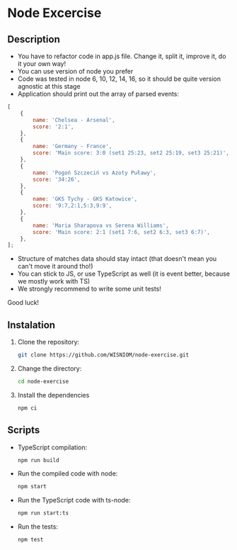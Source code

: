 # Node Excercise

## Description

-   You have to refactor code in app.js file. Change it, split it, improve it, do it your own way!
-   You can use version of node you prefer
-   Code was tested in node 6, 10, 12, 14, 16, so it should be quite version agnostic at this stage
-   Application should print out the array of parsed events:

```javascript
[
    {
        name: 'Chelsea - Arsenal',
        score: '2:1',
    },
    {
        name: 'Germany - France',
        score: 'Main score: 3:0 (set1 25:23, set2 25:19, set3 25:21)',
    },
    {
        name: 'Pogoń Szczeciń vs Azoty Puławy',
        score: '34:26',
    },
    {
        name: 'GKS Tychy - GKS Katowice',
        score: '9:7,2:1,5:3,9:9',
    },
    {
        name: 'Maria Sharapova vs Serena Williams',
        score: 'Main score: 2:1 (set1 7:6, set2 6:3, set3 6:7)',
    },
];
```

-   Structure of matches data should stay intact (that doesn't mean you can't move it around tho!)
-   You can stick to JS, or use TypeScript as well (it is event better, because we mostly work with TS)
-   We strongly recommend to write some unit tests!

Good luck!

## Instalation

1. Clone the repository:
    ```sh
    git clone https://github.com/WISNIOM/node-exercise.git
    ```
2. Change the directory:
    ```sh
    cd node-exercise
    ```
3. Install the dependencies
    ```sh
    npm ci
    ```

## Scripts

-   TypeScript compilation:
    ```sh
    npm run build
    ```
-   Run the compiled code with node:
    ```sh
    npm start
    ```
-   Run the TypeScript code with ts-node:
    ```sh
    npm run start:ts
    ```
-   Run the tests:
    ```sh
    npm test
    ```
